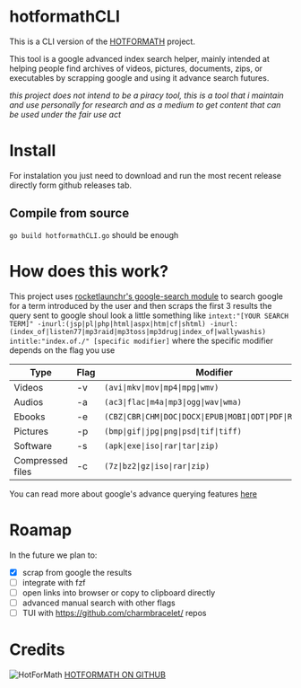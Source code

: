 # hotformathCLI
This is a CLI version of the [HOTFORMATH](https://hotformath.com) project.

This tool is a google advanced index search helper, mainly intended at helping people find archives of videos, pictures, documents,
zips, or executables by scrapping google and using it advance search futures.

_this project does not intend to be a piracy tool, this is a tool that i maintain and use personally for research and as a medium_
_to get content that can be used under the fair use act_

# Install
For instalation you just need to download and run the most recent release directly form github releases tab.
## Compile from source
`go build hotformathCLI.go` should be enough

# How does this work?
This project uses [rocketlaunchr's google-search module](github.com/rocketlaunchr/google-search) to search google for a term introduced by the user and then scraps the first 3 results
the query sent to google shoul look a little something like `intext:"[YOUR SEARCH TERM]" -inurl:(jsp|pl|php|html|aspx|htm|cf|shtml) -inurl:(index_of|listen77|mp3raid|mp3toss|mp3drug|index_of|wallywashis) intitle:"index.of./" [specific modifier]`
where the specific modifier depends on the flag you use

| Type             | Flag | Modifier                                                     |
| ---------------- | ---- | ------------------------------------------------------------ |
| Videos           | -v   | `(avi\|mkv\|mov\|mp4\|mpg\|wmv)`                             |
| Audios           | -a   | `(ac3\|flac\|m4a\|mp3\|ogg\|wav\|wma)`                       |
| Ebooks           | -e   | `(CBZ\|CBR\|CHM\|DOC\|DOCX\|EPUB\|MOBI\|ODT\|PDF\|RTF\|txt)` |
| Pictures         | -p   | `(bmp\|gif\|jpg\|png\|psd\|tif\|tiff)`                       |
| Software         | -s   | `(apk\|exe\|iso\|rar\|tar\|zip)`                             |
| Compressed files | -c   | `(7z\|bz2\|gz\|iso\|rar\|zip)`                               |

You can read more about google's advance querying features [here](https://ahrefs.com/blog/google-advanced-search-operators/)

# Roamap
In the future we plan to:
  - [x] scrap from google the results
  - [ ] integrate with fzf
  - [ ] open links into browser or copy to clipboard directly
  - [ ] advanced manual search with other flags
  - [ ] TUI with https://github.com/charmbracelet/ repos

# Credits
![HotForMath](logo.png)
[HOTFORMATH ON GITHUB](https://github.com/marcosfermin/hotformath)
